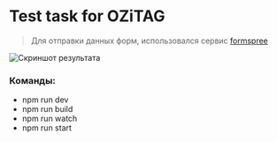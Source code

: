 # Test task for OZiTAG

> Для отправки данных форм, использовался сервис [formspree](https://formspree.io/ "Перейти на сайт")

![Скриншот результата](https://i.imgur.com/v1H4vQM.png)

### Команды:

+ npm run dev
+ npm run build
+ npm run watch
+ npm run start
